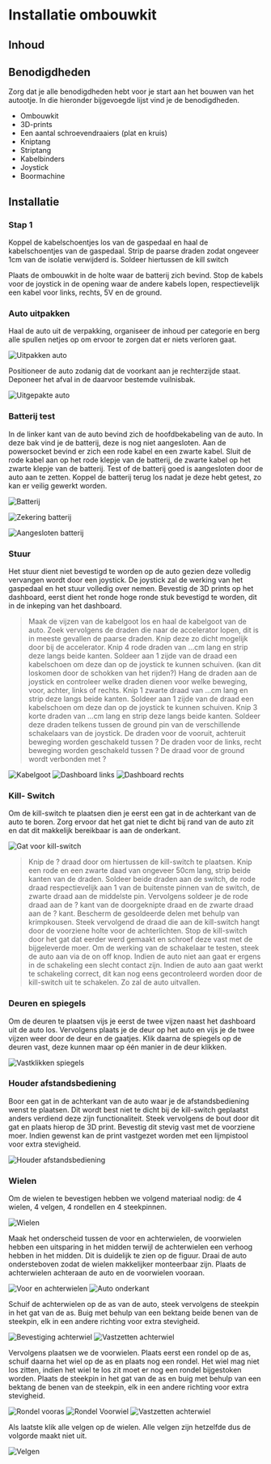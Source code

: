 # Installatie ombouwkit

<!--Hier komt in hoe ze de ombouwkit moeten installeren bij een ride on car-->

## Inhoud

<!-- Juiste volgorde bepalen wat eerst wordt gedaan -->
## Benodigdheden

Zorg dat je alle benodigdheden hebt voor je start aan het bouwen van het autootje. In die hieronder bijgevoegde lijst vind je de benodigdheden.

* Ombouwkit
* 3D-prints
* Een aantal schroevendraaiers (plat en kruis)
* Kniptang
* Striptang
* Kabelbinders
* Joystick
* Boormachine

## Installatie

### Stap 1

Koppel de kabelschoentjes los van de gaspedaal en haal de kabelschoentjes van de gaspedaal. Strip de paarse draden zodat ongeveer 1cm van de isolatie verwijderd is. Soldeer hiertussen de kill switch

Plaats de ombouwkit in de holte waar de batterij zich bevind. Stop de kabels voor de joystick in de opening waar de andere kabels lopen, respectievelijk een kabel voor links, rechts, 5V en de ground.

### Auto uitpakken

Haal de auto uit de verpakking, organiseer de inhoud per categorie en berg alle spullen netjes op om ervoor te zorgen dat er niets verloren gaat.

![Uitpakken auto](/Images/Uitpakken_Auto.jpg "Auto in doos")

Positioneer de auto zodanig dat de voorkant aan je rechterzijde staat. Deponeer het afval in de daarvoor bestemde vuilnisbak.  

![Uitgepakte auto](/Images/Uitgepakte_Auto.jpg "Uitgepakte auto")

### Batterij test

In de linker kant van de auto bevind zich de hoofdbekabeling van de auto. In deze bak vind je de batterij, deze is nog niet aangesloten.
 Aan de powersocket bevind er zich een rode kabel en een zwarte kabel. Sluit de rode kabel aan op het rode klepje van de batterij,
 de zwarte kabel op het zwarte klepje van de batterij. Test of de batterij goed is aangesloten door de auto aan te zetten.
 Koppel de batterij terug los nadat je deze hebt getest, zo kan er veilig gewerkt worden.  

![Batterij](/Images/Batterij_Aansluiting.jpg "Hoofdbekabeling")

![Zekering batterij](/Images/Zekering_Batterij.jpg "Aansluiting zekering op batterij")

![Aangesloten batterij](/Images/Connector_Batterij.jpg "Aansluiting batterij")

### Stuur

Het stuur dient niet bevestigd te worden op de auto gezien deze volledig vervangen wordt door een joystick.
 De joystick zal de werking van het gaspedaal en het stuur volledig over nemen.
 Bevestig de 3D prints op het dashboard, eerst dient het ronde hoge ronde stuk bevestigd te worden, dit in de inkeping van het dashboard.

> Maak de vijzen van de kabelgoot los en haal de kabelgoot van de auto.
 Zoek vervolgens de draden die naar de accelerator lopen, dit is in meeste gevallen de paarse draden. Knip deze zo dicht mogelijk door bij de accelerator.
 Knip 4 rode draden van ...cm lang en strip deze langs beide kanten. Soldeer aan 1 zijde van de draad een kabelschoen om deze dan op de joystick te kunnen schuiven.
 (kan dit loskomen door de schokken van het rijden?)
 Hang de draden aan de joystick en controleer welke draden dienen voor welke beweging, voor, achter, links of rechts. 
 Knip 1 zwarte draad van ...cm lang en strip deze langs beide kanten. Soldeer aan 1 zijde van de draad een kabelschoen om deze dan op de joystick te kunnen schuiven.
 Knip 3 korte draden van ...cm lang en strip deze langs beide kanten. Soldeer deze draden telkens tussen de ground pin van de verschillende schakelaars van de joystick.
 De draden voor de vooruit, achteruit beweging worden geschakeld tussen ?
 De draden voor de links, recht beweging worden geschakeld tussen ?
 De draad voor de ground wordt verbonden met ?

![Kabelgoot](/Images/Kabelgoot.jpg "Onderkant kabelgoot")
![Dashboard links](/Images/Dashboard_Links.jpg "Vijs linkerkant dashboard")
![Dashboard rechts](/Images/Dashboard_Rechts.jpg "Vijs rechterkant dashboard")

### Kill- Switch

Om de kill-switch te plaatsen dien je eerst een gat in de achterkant van de auto te boren.
 Zorg ervoor dat het gat niet te dicht bij rand van de auto zit en dat dit makkelijk bereikbaar is aan de onderkant.  

![Gat voor kill-switch](/Images/Boren_Killswitch.jpg "Gat voor kill-switch")

> Knip de ? draad door om hiertussen de kill-switch te plaatsen. Knip een rode en een zwarte daad van ongeveer 50cm lang, strip beide kanten van de draden.
 Soldeer beide draden aan de switch, de rode draad respectievelijk aan 1 van de buitenste pinnen van de switch, de zwarte draad aan de middelste pin.
 Vervolgens soldeer je de rode draad aan de ? kant van de doorgeknipte draad en de zwarte draad aan de ? kant. Bescherm de gesoldeerde delen met behulp van krimpkousen.
 Steek vervolgend de draad die aan de kill-switch hangt door de voorziene holte voor de achterlichten.
 Stop de kill-switch door het gat dat eerder werd gemaakt en schroef deze vast met de bijgeleverde moer.
 Om de werking van de schakelaar te testen, steek de auto aan via de on off knop. Indien de auto niet aan gaat er ergens in de schakeling een slecht contact zijn.
 Indien de auto aan gaat werkt te schakeling correct, dit kan nog eens gecontroleerd worden door de kill-switch uit te schakelen. Zo zal de auto uitvallen.

### Deuren en spiegels

Om de deuren te plaatsen vijs je eerst de twee vijzen naast het dashboard uit de auto los.
 Vervolgens plaats je de deur op het auto en vijs je de twee vijzen weer door de deur en de gaatjes.
 Klik daarna de spiegels op de deuren vast, deze kunnen maar op één manier in de deur klikken.

![Vastklikken spiegels](/Images/Spiegels_Vastklikken.jpg "Vastklikken van spiegels")

### Houder afstandsbediening

Boor een gat in de achterkant van de auto waar je de afstandsbediening wenst te plaatsen.
 Dit wordt best niet te dicht bij de kill-switch geplaatst anders verdiend deze zijn functionaliteit.
 Steek vervolgens de bout door dit gat en plaats hierop de 3D print. Bevestig dit stevig vast met de voorziene moer.
 Indien gewenst kan de print vastgezet worden met een lijmpistool voor extra stevigheid.

![Houder afstandsbediening](/Images/Houder_Afstandsbediening.jpg "Houder voor de afstandsbediening")

### Wielen

Om de wielen te bevestigen hebben we volgend materiaal nodig: de 4 wielen, 4 velgen, 4 rondellen en 4 steekpinnen.

![Wielen](/Images/Wielen.jpg "Wielen en velgen")

Maak het onderscheid tussen de voor en achterwielen, de voorwielen hebben een uitsparing in het midden terwijl de achterwielen een verhoog hebben in het midden.
 Dit is duidelijk te zien op de figuur.
 Draai de auto ondersteboven zodat de wielen makkelijker monteerbaar zijn. Plaats de achterwielen achteraan de auto en de voorwielen vooraan.

![Voor en achterwielen](/Images/Voor_Achterwiel.jpg "Verschil voor en achterwielen")
![Auto onderkant](/Images/Bevestiging_Wielen.jpg "Wielen onderkant")

Schuif de achterwielen op de as van de auto, steek vervolgens de steekpin in het gat van de as.
 Buig met behulp van een bektang beide benen van de steekpin, elk in een andere richting voor extra stevigheid.

![Bevestiging achterwiel](/Images/Bevestiging_Achterwiel.jpg "Bevestigen achterwiel")
![Vastzetten achterwiel](/Images/Vastzetten_Achterwiel.png "Vastzetten achterwiel met steekpin")

Vervolgens plaatsen we de voorwielen. Plaats eerst een rondel op de as, schuif daarna het wiel op de as en plaats nog een rondel.
 Het wiel mag niet los zitten, indien het wiel te los zit moet er nog een rondel bijgestoken worden.
 Plaats de steekpin in het gat van de as en buig met behulp van een bektang de benen van de steekpin, elk in een andere richting voor extra stevigheid.

![Rondel vooras](/Images/Rondeel_Voorwiel.jpg "Rondel plaatsen vooras")
![Rondel Voorwiel](/Images/Wiel_En_Rondeel.jpg "Voorwiel en rondel")
![Vastzetten achterwiel](/Images/Steekpin_Voorwiel.jpg "Vastzetten voorwiel met steekpin")

Als laatste klik alle velgen op de wielen. Alle velgen zijn hetzelfde dus de volgorde maakt niet uit.

![Velgen](/Images/Velgen.jpg "Velgen op wielen")
